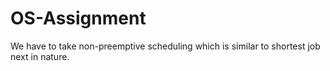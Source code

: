 # OS-Assignment
We have to take non-preemptive scheduling which is similar to shortest job next in nature.
